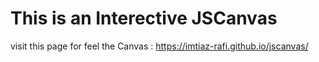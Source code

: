 # This is an Interective JSCanvas
visit this page for feel the Canvas : https://imtiaz-rafi.github.io/jscanvas/
